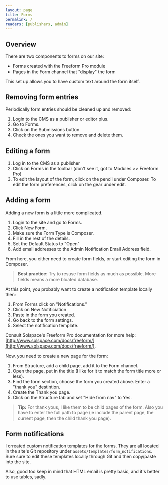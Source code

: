 ```yaml
---
layout: page
title: Forms
permalink: /
readers: [publishers, admin]
---
```


## Overview

There are two components to forms on our site:

- Forms created with the Freeform Pro module
- Pages in the Form channel that "display" the form

This set up allows you to have custom text around the form itself.

## Removing form entries

Periodically form entries should be cleaned up and removed:

1. Login to the CMS as a publisher or editor plus.
2. Go to Forms.
3. Click on the Submissions button.
4. Check the ones you want to remove and delete them.

## Editing a form

1. Log in to the CMS as a publisher
2. Click on Forms in the toolbar (don't see it, got to Modules >> Freeform Pro)
3. To edit the layout of the form, click on the pencil under Composer. To edit the form preferences, click on the gear under edit.

## Adding a form

Adding a new form is a little more complicated.

1. Login to the site and go to Forms.
2. Click New Form.
3. Make sure the Form Type is Composer.
4. Fill in the rest of the details.
5. Set the Default Status to "Open"
6. Add email addresses to the Admin Notification Email Address field.

From here, you either need to create form fields, or start editing the form in Composer.

>**Best practice:** Try to resuse form fields as much as possible. More fields means a more bloated database.

At this point, you probably want to create a notification template locally then:

1. From Forms click on "Notifications."
2. Click on New Notificiation
3. Paste in the form you created.
4. Go back to the form settings.
5. Select the notification template.

Consult Solspace's Freeform Pro documentation for more help: [http://www.solspace.com/docs/freeform/](http://www.solspace.com/docs/freeform/).

Now, you need to create a new page for the form:

1. From Structure, add a child page, add it to the Form channel.
2. Open the page, put in the title (I like for it to match the form title more or less).
3. Find the form section, choose the form you created above. Enter a "thank you" destintion.
4. Create the Thank you page.
5. Click on the Structure tab and set "Hide from nav" to Yes.

>**Tip:** For thank yous, I like them to be child pages of the form. Also you have to enter the full path to page (ie include the parent page, the current page, then the child thank you page).

## Form notifications

I crreated custom notification templates for the forms. They are all located in the site's Git repository under `assets/templates/form_notifications`. Sure sure to edit these templates locally through Git and then copy/paste into the site.

Also, good too keep in mind that HTML email is pretty basic, and it's better to use tables, sadly.